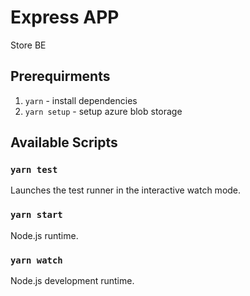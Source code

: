 
# Express APP
Store BE

## Prerequirments
1. `yarn` - install dependencies
2. `yarn setup` - setup azure blob storage

## Available Scripts

### `yarn test`
Launches the test runner in the interactive watch mode.<br />

### `yarn start`
Node.js runtime.<br />

### `yarn watch`
Node.js development runtime.<br />
